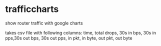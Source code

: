 # trafficcharts
show router traffic with google charts

takes csv file with following columns:
time, total drops, 30s in bps, 30s in pps,30s out bps, 30s out pps, in pkt, in byte, out pkt, out byte

